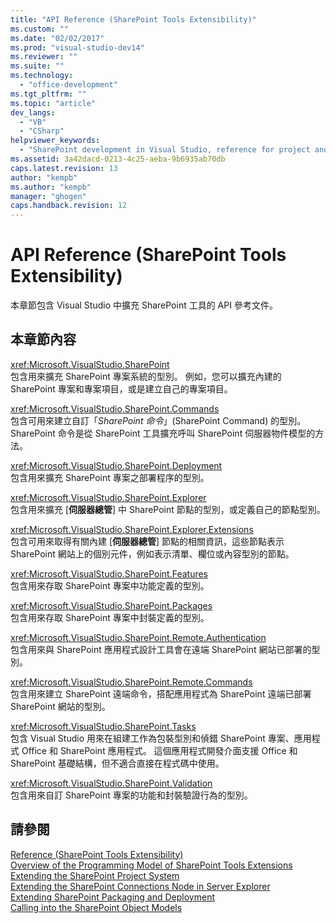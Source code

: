 ```yaml
---
title: "API Reference (SharePoint Tools Extensibility)"
ms.custom: ""
ms.date: "02/02/2017"
ms.prod: "visual-studio-dev14"
ms.reviewer: ""
ms.suite: ""
ms.technology: 
  - "office-development"
ms.tgt_pltfrm: ""
ms.topic: "article"
dev_langs: 
  - "VB"
  - "CSharp"
helpviewer_keywords: 
  - "SharePoint development in Visual Studio, reference for project and tools extensibility"
ms.assetid: 3a42dacd-0213-4c25-aeba-9b6935ab70db
caps.latest.revision: 13
author: "kempb"
ms.author: "kempb"
manager: "ghogen"
caps.handback.revision: 12
---
```

# API Reference (SharePoint Tools Extensibility)
  本章節包含 Visual Studio 中擴充 SharePoint 工具的 API 參考文件。  
  
## 本章節內容  
 <xref:Microsoft.VisualStudio.SharePoint>  
 包含用來擴充 SharePoint 專案系統的型別。  例如，您可以擴充內建的 SharePoint 專案和專案項目，或是建立自己的專案項目。  
  
 <xref:Microsoft.VisualStudio.SharePoint.Commands>  
 包含可用來建立自訂「*SharePoint 命令*」\(SharePoint Command\) 的型別。  SharePoint 命令是從 SharePoint 工具擴充呼叫 SharePoint 伺服器物件模型的方法。  
  
 <xref:Microsoft.VisualStudio.SharePoint.Deployment>  
 包含用來擴充 SharePoint 專案之部署程序的型別。  
  
 <xref:Microsoft.VisualStudio.SharePoint.Explorer>  
 包含用來擴充 \[**伺服器總管**\] 中 SharePoint 節點的型別，或定義自己的節點型別。  
  
 <xref:Microsoft.VisualStudio.SharePoint.Explorer.Extensions>  
 包含可用來取得有關內建 \[**伺服器總管**\] 節點的相關資訊，這些節點表示 SharePoint 網站上的個別元件，例如表示清單、欄位或內容型別的節點。  
  
 <xref:Microsoft.VisualStudio.SharePoint.Features>  
 包含用來存取 SharePoint 專案中功能定義的型別。  
  
 <xref:Microsoft.VisualStudio.SharePoint.Packages>  
 包含用來存取 SharePoint 專案中封裝定義的型別。  
  
 <xref:Microsoft.VisualStudio.SharePoint.Remote.Authentication>  
 包含用來與 SharePoint 應用程式設計工具會在遠端 SharePoint 網站已部署的型別。  
  
 <xref:Microsoft.VisualStudio.SharePoint.Remote.Commands>  
 包含用來建立 SharePoint 遠端命令，搭配應用程式為 SharePoint 遠端已部署 SharePoint 網站的型別。  
  
 <xref:Microsoft.VisualStudio.SharePoint.Tasks>  
 包含 Visual Studio 用來在組建工作為包裝型別和偵錯 SharePoint 專案、應用程式 Office 和 SharePoint 應用程式。  這個應用程式開發介面支援 Office 和 SharePoint 基礎結構，但不適合直接在程式碼中使用。  
  
 <xref:Microsoft.VisualStudio.SharePoint.Validation>  
 包含用來自訂 SharePoint 專案的功能和封裝驗證行為的型別。  
  
## 請參閱  
 [Reference &#40;SharePoint Tools Extensibility&#41;](../sharepoint/reference-sharepoint-tools-extensibility.md)   
 [Overview of the Programming Model of SharePoint Tools Extensions](../sharepoint/overview-of-the-programming-model-of-sharepoint-tools-extensions.md)   
 [Extending the SharePoint Project System](../sharepoint/extending-the-sharepoint-project-system.md)   
 [Extending the SharePoint Connections Node in Server Explorer](../sharepoint/extending-the-sharepoint-connections-node-in-server-explorer.md)   
 [Extending SharePoint Packaging and Deployment](../sharepoint/extending-sharepoint-packaging-and-deployment.md)   
 [Calling into the SharePoint Object Models](../sharepoint/calling-into-the-sharepoint-object-models.md)  
  
  
